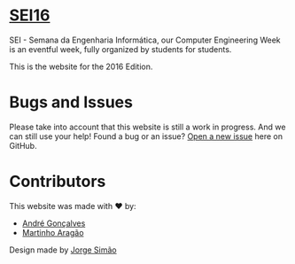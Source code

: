 # [SEI16](http://cesium.github.io/sei16-website)

SEI - Semana da Engenharia Informática, our Computer Engineering Week is an eventful week, fully organized by students for students.

This is the website for the 2016 Edition.

# Bugs and Issues

Please take into account that this website is still a work in progress. And we can still use your help!
Found a bug or an issue? [Open a new issue](https://github.com/cesium/sei16-website/issues) here on GitHub.

# Contributors

This website was made with :heart: by:

* [André Gonçalves](https://github.com/Simbs38)
* [Martinho Aragão](https://github.com/martinhoaragao)

Design made by [Jorge Simão](https://www.linkedin.com/in/jorgepedrosimao)
